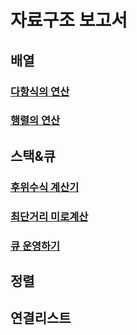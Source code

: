 # 자료구조 보고서

## 배열

### [다항식의 연산](./array/Polynomial.md)

### [행렬의 연산](./array/Matrix.md)



## 스택&큐

### [후위수식 계산기](./stack&queue/PostfixCalculator.md)

### [최단거리 미로계산](./stack&queue/FastestMatrix.md)

### [큐 운영하기](./stack&queue/QueueThreading.md)


## 정렬


## 연결리스트
